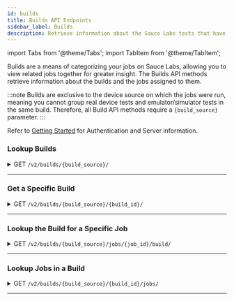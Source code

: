 ```yaml
---
id: builds
title: Builds API Endpoints
sidebar_label: Builds
description: Retrieve information about the Sauce Labs tests that have been grouped together in builds.
---
```


import Tabs from '@theme/Tabs';
import TabItem from '@theme/TabItem';

Builds are a means of categorizing your jobs on Sauce Labs, allowing you to view related jobs together for greater insight. The Builds API methods retrieve information about the builds and the jobs assigned to them.

:::note
Builds are exclusive to the device source on which the jobs were run, meaning you cannot group real device tests and emulator/simulator tests in the same build. Therefore, all Build API methods require a `{build_source}` parameter.
:::

Refer to [Getting Started](/dev/api) for Authentication and Server information.

### Lookup Builds

<details><summary><span className="api get">GET</span> <code>/v2/builds/&#123;build_source&#125;/</code></summary>
<p/>

Queries the requesting account and returns a summary of each build matching the query, including the `ID` value, which may be a required parameter of other API calls related to a specific build.

You can narrow the results of your query using any of the optional filtering parameters.

#### Parameters

<table id="table-api">
  <tbody>
    <tr>
     <td><code>build_source</code></td>
     <td><p><small>| PATH | REQUIRED | ENUM |</small></p><p>The type of device for which you are getting builds. Valid values are:
       <ul>
         <li><code>rdc</code> - Real Device Builds</li>
         <li><code>vdc</code> - Emulator or Simulator Builds</li>
       </ul></p></td>
    </tr>
  </tbody>
  <tbody>
    <tr>
     <td><code>user_id</code></td>
     <td><p><small>| QUERY | OPTIONAL | STRING |</small></p><p>Returns any builds owned by the specified user that the authenticated user is authorized to view. You can look up the IDs of users in your organization using the <a href="/dev/api/accounts/#lookup-users">Lookup Users</a> endpoint.</p></td>
    </tr>
  </tbody>
  <tbody>
    <tr>
     <td><code>org_id</code></td>
     <td><p><small>| QUERY | OPTIONAL | STRING |</small></p><p>Returns all builds in the specified organization that the authenticated user is authorized to view.</p></td>
    </tr>
  </tbody>
  <tbody>
    <tr>
     <td><code>group_id</code></td>
     <td><p><small>| QUERY | OPTIONAL | STRING |</small></p><p>Returns all builds associated with the specified group that the authenticated user is authorized to view.</p></td>
    </tr>
  </tbody>
  <tbody>
    <tr>
     <td><code>team_id</code></td>
     <td><p><small>| QUERY | OPTIONAL | STRING |</small></p><p>Returns all builds for the specified team that the authenticated user is authorized to view.</p></td>
    </tr>
  </tbody>
  <tbody>
    <tr>
     <td><code>status</code></td>
     <td><p><small>| QUERY | OPTIONAL | ARRAY |</small></p><p>Returns only builds where the status matches the list of values specified. Valid values are:
       <ul>
         <li><code>running</code> - Any job in the build has a state of <i>running</i>, <i>new</i>, or <i>queued</i>.</li>
         <li><code>error</code> - The build is not <b>running</b> and at least one job in the build has a state of <i>errored</i>.</li>
         <li><code>failed</code> - The build is not <b>running</b> or <b>error</b> and at least one job in the build has a state of <i>failed</i>.</li>
         <li><code>complete</code> - The build is not <b>running</b>, <b>error</b>, or <b>failed</b>, but the number of jobs with a state of <i>finished</i> does not equal the number of jobs marked <i>passed</i>, so at least one job has a state other than <i>passed</i>.</li>
         <li><code>success</code> -- All jobs in the build have a state of <i>passed</i>.</li>
       </ul></p></td>
    </tr>
  </tbody>
  <tbody>
    <tr>
     <td><code>start</code></td>
     <td><p><small>| QUERY | OPTIONAL | DATE-TIME |</small></p><p>Returns only builds where the earliest job ran on or after this Unix timestamp.</p></td>
    </tr>
  </tbody>
  <tbody>
    <tr>
     <td><code>end</code></td>
     <td><p><small>| QUERY | OPTIONAL | DATE-TIME |</small></p><p>Returns only builds where the latest job ran on or before this Unix timestamp.</p></td>
    </tr>
  </tbody>
  <tbody>
    <tr>
     <td><code>limit</code></td>
     <td><p><small>| QUERY | OPTIONAL | INTEGER |</small></p><p>The maximum number of builds to return in the response.</p></td>
    </tr>
  </tbody>
   <tbody>
    <tr>
     <td><code>name</code></td>
     <td><p><small>| QUERY | OPTIONAL | STRING |</small></p><p>Returns builds with a matching build name.</p></td>
    </tr>
  </tbody>
  <tbody>
    <tr>
     <td><code>offset</code></td>
     <td><p><small>| QUERY | OPTIONAL | INTEGER |</small></p><p>Begins the set of results at this index number.</p></td>
    </tr>
  </tbody>
  <tbody>
    <tr>
     <td><code>sort</code></td>
     <td><p><small>| QUERY | OPTIONAL | ENUM |</small></p><p>Sorts the results in alphabetically ascending or descending order. Valid values are:
       <ul>
         <li><code>asc</code> - Ascending</li>
         <li><code>desc</code> - Descending</li>
       </ul></p></td>
    </tr>
  </tbody>
</table>

<Tabs
groupId="dc-url"
defaultValue="us"
values={[
{label: 'United States', value: 'us'},
{label: 'Europe', value: 'eu'},
]}>

<TabItem value="us">

```jsx title="Sample Request"
curl -u "$SAUCE_USERNAME:$SAUCE_ACCESS_KEY" --location \
--request GET 'https://api.us-west-1.saucelabs.com/v2/builds/vdc/' | json_pp
```

</TabItem>

<TabItem value="eu">

```jsx title="Sample Request"
curl -u "$SAUCE_USERNAME:$SAUCE_ACCESS_KEY" --location \
--request GET 'https://api.eu-central-1.saucelabs.com/v2/builds/vdc/' | json_pp
```

</TabItem>
</Tabs>

#### Responses

<table id="table-api">
<tbody>
  <tr>
    <td><code>200</code></td>
    <td colSpan='2'>Success. Build info returned.</td>
  </tr>
</tbody>
<tbody>
  <tr>
    <td><code>404</code></td>
    <td colSpan='2'>Not found.</td>
  </tr>
</tbody>
<tbody>
  <tr>
    <td><code>422</code></td>
    <td colSpan='2'>Validation Error. One or more of the parameters in the request is not formatted properly. The error response `msg` property may contain additional details about the specific failure.</td>
  </tr>
</tbody>
</table>

```jsx title="Sample Response"
{
    "builds": [
        {
            "creation_time": 1631824314,
            "deletion_time": null,
            "end_time": 1631824422,
            "group_id": "8cdb4afe7cba4846b5cae339a87e3b70",
            "id": "780fbea7d2313b258a935e1b7f7e48e2",
            "jobs": {
                "completed": 0,
                "errored": 0,
                "failed": 0,
                "finished": 3,
                "passed": 3,
                "public": 0,
                "queued": 0,
                "running": 0
            },
            "modification_time": 1631824426,
            "name": "DevX SS",
            "org_id": "7fb25570b4064716b9b6daae1a846790",
            "owner_id": "5c207d581a48462e9c0eb21d30b931e2",
            "passed": null,
            "public": false,
            "run": 0,
            "start_time": 1631824314,
            "status": "success",
            "team_id": "98b9f34e596047d99abba56f517846a9"
        },
        {more build results...}
    ]
}
```

</details>

---

### Get a Specific Build

<details><summary><span className="api get">GET</span> <code>/v2/builds/&#123;build_source&#125;/&#123;build_id&#125;/</code></summary>
<p/>

Retrieve the details related to a specific build by passing its unique ID in the request.

#### Parameters

<table id="table-api">
  <tbody>
    <tr>
     <td><code>build_source</code></td>
     <td><p><small>| PATH | REQUIRED | ENUM |</small></p><p>The type of test device associated with the build. Valid values are:
       <ul>
         <li><code>rdc</code> - Real Device Builds</li>
         <li><code>vdc</code> - Emulator or Simulator Builds</li>
       </ul></p></td>
    </tr>
  </tbody>
  <tbody>
    <tr>
     <td><code>build_id</code></td>
     <td><p><small>| PATH | REQUIRED | STRING |</small></p><p>The unique identifier of the build to retrieve. You can look up build IDs in your organization using the <a href="#lookup-builds">Lookup Builds</a> endpoint.</p></td>
    </tr>
  </tbody>
</table>

<Tabs
groupId="dc-url"
defaultValue="us"
values={[
{label: 'United States', value: 'us'},
{label: 'Europe', value: 'eu'},
]}>

<TabItem value="us">

```jsx title="Sample Request"
curl -u "$SAUCE_USERNAME:$SAUCE_ACCESS_KEY" --location \
--request GET 'https://api.us-west-1.saucelabs.com/v2/builds/vdc/6027d9672cc430c89582fa69e96ae7b8/' | json_pp
```

</TabItem>

<TabItem value="eu">

```jsx title="Sample Request"
curl -u "$SAUCE_USERNAME:$SAUCE_ACCESS_KEY" --location \
--request GET 'https://api.eu-central-1.saucelabs.com/v2/builds/vdc/6027d9672cc430c89582fa69e96ae7b8/' | json_pp
```

</TabItem>
</Tabs>

#### Responses

<table id="table-api">
<tbody>
  <tr>
    <td><code>200</code></td>
    <td colSpan='2'>Success. Build info returned.</td>
  </tr>
</tbody>
<tbody>
  <tr>
    <td><code>404</code></td>
    <td colSpan='2'>Not found.</td>
  </tr>
</tbody>
<tbody>
  <tr>
    <td><code>422</code></td>
    <td colSpan='2'>Validation Error. One or more of the parameters in the request is not formatted properly. The error response `msg` property may contain additional details about the specific failure.</td>
  </tr>
</tbody>
</table>

```jsx title="Sample Response"
{
    "creation_time": 1632226660,
    "deletion_time": null,
    "end_time": 1632226689,
    "group_id": "8cdb4afe7cba4846b5cae339a87e3b70",
    "id": "6027d9672cc430c89582fa69e96ae7b8",
    "jobs": {
        "completed": 0,
        "errored": 0,
        "failed": 1,
        "finished": 3,
        "passed": 2,
        "public": 0,
        "queued": 0,
        "running": 0
    },
    "modification_time": 1632226691,
    "name": "insights-vdc-test-20210921-121737",
    "org_id": "7fb25570b4064716b9b6daae1a846790",
    "owner_id": "c315e56ecd954018b9a0bc6e85732826",
    "passed": null,
    "public": false,
    "run": 0,
    "start_time": 1632226659,
    "status": "failed",
    "team_id": "64e0d884a79b4f81ba6bc1025c10eb63"
}
```

</details>

---

### Lookup the Build for a Specific Job

<details><summary><span className="api get">GET</span> <code>/v2/builds/&#123;build_source&#125;/jobs/&#123;job_id&#125;/build/</code></summary>
<p/>

Retrieves the build details for a known job.

#### Parameters

<table id="table-api">
  <tbody>
    <tr>
     <td><code>build_source</code></td>
     <td><p><small>| PATH | REQUIRED | ENUM |</small></p><p>The type of test device associated with the job and build. Valid values are:
       <ul>
         <li><code>rdc</code> - Real Device Builds</li>
         <li><code>vdc</code> - Emulator or Simulator Builds</li>
       </ul></p></td>
    </tr>
  </tbody>
  <tbody>
    <tr>
     <td><code>job_id</code></td>
     <td><p><small>| PATH | REQUIRED | STRING |</small></p><p>The unique identifier of the job whose build you are looking up. You can look up job IDs in your organization using the <a href="/dev/api/jobs/#get-jobs">Get Jobs</a> endpoint.</p></td>
    </tr>
  </tbody>
</table>

<Tabs
groupId="dc-url"
defaultValue="us"
values={[
{label: 'United States', value: 'us'},
{label: 'Europe', value: 'eu'},
]}>

<TabItem value="us">

```jsx title="Sample Request"
curl -u "$SAUCE_USERNAME:$SAUCE_ACCESS_KEY" --location \
--request GET 'https://api.us-west-1.saucelabs.com/v2/builds/vdc/jobs/eacde1439dd0437e807b61845d8e92b8/build/' | json_pp
```

</TabItem>

<TabItem value="eu">

```jsx title="Sample Request"
curl -u "$SAUCE_USERNAME:$SAUCE_ACCESS_KEY" --location \
--request GET 'https://api.eu-central-1.saucelabs.com/v2/builds/vdc/jobs/eacde1439dd0437e807b61845d8e92b8/build/' | json_pp
```

</TabItem>
</Tabs>

#### Responses

<table id="table-api">
<tbody>
  <tr>
    <td><code>200</code></td>
    <td colSpan='2'>Success. Build info returned.</td>
  </tr>
</tbody>
<tbody>
  <tr>
    <td><code>404</code></td>
    <td colSpan='2'>Not found.</td>
  </tr>
</tbody>
<tbody>
  <tr>
    <td><code>422</code></td>
    <td colSpan='2'>Validation Error. One or more of the parameters in the request is not formatted properly. The error response `msg` property may contain additional details about the specific failure.</td>
  </tr>
</tbody>
</table>

```jsx title="Sample Response"
{
    "creation_time": 1631824314,
    "deletion_time": null,
    "end_time": 1631824422,
    "group_id": "8cdb4afe7cba4846b5cae339a87e3b70",
    "id": "780fbea7d2313b258a935e1b7f7e48e2",
    "jobs": {
        "completed": 0,
        "errored": 0,
        "failed": 0,
        "finished": 3,
        "passed": 3,
        "public": 0,
        "queued": 0,
        "running": 0
    },
    "modification_time": 1631824426,
    "name": "DevX SS",
    "org_id": "7fb25570b4064716b9b6daae1a846790",
    "owner_id": "5c207d581a48462e9c0eb21d30b931e2",
    "passed": null,
    "public": false,
    "run": 0,
    "start_time": 1631824314,
    "status": "success",
    "team_id": "98b9f34e596047d99abba56f517846a9"
}
```

</details>

---

### Lookup Jobs in a Build

<details><summary><span className="api get">GET</span> <code>/v2/builds/&#123;build_source&#125;/&#123;build_id&#125;/jobs/</code></summary>
<p/>

Returns information about all jobs associated with the specified build. You can limit which jobs are returned using any of the optional filtering parameters.

#### Parameters

<table id="table-api">
  <tbody>
    <tr>
     <td><code>build_source</code></td>
     <td><p><small>| PATH | REQUIRED | ENUM |</small></p><p>The type of test device associated with the build and its jobs. Valid values are:
       <ul>
         <li><code>rdc</code> - Real Device Builds</li>
         <li><code>vdc</code> - Emulator or Simulator Builds</li>
       </ul></p></td>
    </tr>
  </tbody>
  <tbody>
    <tr>
     <td><code>build_id</code></td>
     <td><p><small>| PATH | REQUIRED | STRING |</small></p><p>The unique identifier of the build whose jobs you are looking up. You can look up build IDs in your organization using the <a href="#lookup-builds">Lookup Builds</a> endpoint.</p></td>
    </tr>
  </tbody>
  <tbody>
    <tr>
     <td><code>modified_since</code></td>
     <td><p><small>| QUERY | OPTIONAL | DATE-TIME |</small></p><p>Returns only jobs that have been modified after this unicode timestamp.</p></td>
    </tr>
  </tbody>
  <tbody>
    <tr>
     <td><code>completed</code></td>
     <td><p><small>| QUERY | OPTIONAL | BOOLEAN |</small></p><p>Returns jobs based on whether they completed, meaning the tests ran uninterrupted to completion:
       <ul>
         <li><code>true</code> - Return jobs that have a completed state of true.</li>
         <li><code>false</code> - Return jobs that have a completed state of false.</li>
       </ul></p></td>
    </tr>
  </tbody>
  <tbody>
    <tr>
     <td><code>errored</code></td>
     <td><p><small>| QUERY | OPTIONAL | BOOLEAN |</small></p><p>Returns jobs based on their <code>errored</code> state:
       <ul>
         <li><code>true</code> - Return jobs that have an errored state of true.</li>
         <li><code>false</code> - Return jobs that have an errored state of false.</li>
       </ul></p></td>
    </tr>
  </tbody>
  <tbody>
    <tr>
     <td><code>failed</code></td>
     <td><p><small>| QUERY | OPTIONAL | BOOLEAN |</small></p><p>Returns jobs based on their <code>failed</code> state:
       <ul>
         <li><code>true</code> - Return jobs that have a failed state of true.</li>
         <li><code>false</code> - Return jobs that have a failed state of false.</li>
       </ul></p></td>
    </tr>
  </tbody>
  <tbody>
    <tr>
     <td><code>finished</code></td>
     <td><p><small>| QUERY | OPTIONAL | BOOLEAN |</small></p><p>Returns jobs based on whether they have finished, meaning they are no longer <i>running</i>, but may not have run to completion:
       <ul>
         <li><code>true</code> - Return jobs that have a finished state of true.</li>
         <li><code>false</code> - Return jobs that have a finished state of false.</li>
       </ul></p></td>
    </tr>
  </tbody>
  <tbody>
    <tr>
     <td><code>new</code></td>
     <td><p><small>| QUERY | OPTIONAL | BOOLEAN |</small></p><p>Returns jobs based on their <code>new</code> state:
       <ul>
         <li><code>true</code> - Return jobs that have a new state of true.</li>
         <li><code>false</code> - Return jobs that have a new state of false.</li>
       </ul></p></td>
    </tr>
  </tbody>
  <tbody>
    <tr>
     <td><code>passed</code></td>
     <td><p><small>| QUERY | OPTIONAL | BOOLEAN |</small></p><p>Returns jobs based on their <code>passed</code> state:
       <ul>
         <li><code>true</code> - Return jobs that have a passed state of true.</li>
         <li><code>false</code> - Return jobs that have a passed state of false.</li>
       </ul></p></td>
    </tr>
  </tbody>
  <tbody>
    <tr>
     <td><code>public</code></td>
     <td><p><small>| QUERY | OPTIONAL | BOOLEAN |</small></p><p>Returns jobs based on whether they were run on public devices:
       <ul>
         <li><code>true</code> - Return jobs that have a public state of true.</li>
         <li><code>false</code> - Return jobs that have a public state of false.</li>
       </ul></p></td>
    </tr>
  </tbody>
  <tbody>
    <tr>
     <td><code>queued</code></td>
     <td><p><small>| QUERY | OPTIONAL | BOOLEAN |</small></p><p>Returns jobs based on whether their current state is <i>queued</i>:
       <ul>
         <li><code>true</code> - Return jobs that have a queued state of true.</li>
         <li><code>false</code> - Return jobs that have a queued state of false.</li>
       </ul></p></td>
    </tr>
  </tbody>
  <tbody>
    <tr>
     <td><code>running</code></td>
     <td><p><small>| QUERY | OPTIONAL | BOOLEAN |</small></p><p>Returns jobs based on whether they are currently in a <i>running</i> state:
       <ul>
         <li><code>true</code> - Return jobs that are currently running.</li>
         <li><code>false</code> - Return jobs that are not currently running.</li>
       </ul></p></td>
    </tr>
  </tbody>
  <tbody>
    <tr>
     <td><code>faulty</code></td>
     <td><p><small>| QUERY | OPTIONAL | BOOLEAN |</small></p><p>Returns jobs based on whether they are identified as <i>faulty</i>, meaning either <i>errored</i> or <i>failed</i> state is true.
       <ul>
         <li><code>true</code> - Return jobs that have a faulty state of true.</li>
         <li><code>false</code> - Return jobs that have a faulty state of false.</li>
       </ul></p></td>
    </tr>
  </tbody>
</table>

<Tabs
groupId="dc-url"
defaultValue="us"
values={[
{label: 'United States', value: 'us'},
{label: 'Europe', value: 'eu'},
]}>

<TabItem value="us">

```jsx title="Sample Request"
curl -u "$SAUCE_USERNAME:$SAUCE_ACCESS_KEY" --location \
--request GET 'https://api.us-west-1.saucelabs.com/v2/builds/vdc/a633354c3bc232ee8871f24332046cb9/jobs/?finished=true' | json_pp
```

</TabItem>

<TabItem value="eu">

```jsx title="Sample Request"
curl -u "$SAUCE_USERNAME:$SAUCE_ACCESS_KEY" --location \
--request GET 'https://api.eu-central-1.saucelabs.com/v2/builds/rdc/fe121deb65333ba5948c2c5b45418bbf/jobs/?passed=true' | json_pp
```

</TabItem>
</Tabs>

#### Responses

<table id="table-api">
<tbody>
  <tr>
    <td><code>200</code></td>
    <td colSpan='2'>Success. Build info returned.</td>
  </tr>
</tbody>
<tbody>
  <tr>
    <td><code>403</code></td>
    <td colSpan='2'>Forbidden. The authenticating account does not have permission to make the request.</td>
  </tr>
</tbody>
<tbody>
  <tr>
    <td><code>404</code></td>
    <td colSpan='2'>Not found.</td>
  </tr>
</tbody>
<tbody>
  <tr>
    <td><code>422</code></td>
    <td colSpan='2'>Validation Error. One or more of the parameters in the request is not formatted properly. The error response `msg` property may contain additional details about the specific failure.</td>
  </tr>
</tbody>
</table>

```jsx title="Sample Response"
{
    "jobs": [
        {
            "creation_time": 1632236598,
            "deletion_time": null,
            "id": "ac50bd0253834f78abdee6d5afea89ba",
            "modification_time": 1632236607,
            "state": {
                "completed": false,
                "errored": false,
                "failed": false,
                "finished": true,
                "new": false,
                "passed": true,
                "public": false,
                "queued": false,
                "running": false
            }
        },
        {more job results...}
    ]
}
```

</details>

---

